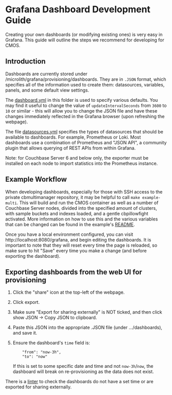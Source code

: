 # Grafana Dashboard Development Guide #

Creating your own dashboards (or modifying existing ones) is very easy in Grafana. This guide will outline the steps we recommend for developing for CMOS.

## Introduction ##

Dashboards are currently stored under /microlith/grafana/provisioning/dashboards. They are in `.JSON` format, which specifies all of the information used to create them: datasources, variables, panels, and some default view settings.

The [dashboard.yml](./provisioning/dashboards/dashboard.yml) in this folder is used to specify various defaults. You may find it useful to change the value of `updateIntervalSeconds` from `3600` to `10` or similar - this will allow you to change the JSON file and have these changes immediately reflected in the Grafana browser (upon refreshing the webpage).

The file [datasources.yml](./provisioning/datasources) specifies the types of datasources that should be available to dashboards. For example, Prometheus or Loki. Most dashboards use a combination of Prometheus and "JSON API", a community plugin that allows querying of REST APIs from within Grafana.

Note: for Couchbase Server 6 and below only, the exporter must be installed on each node to import statistics into the Prometheus instance.

## Example Workflow ##

When developing dashboards, especially for those with SSH access to the private cbmultimanager repository, it may be helpful to call `make example-multi`. This will build and run the CMOS container as well as a number of Couchbase Server nodes, divided into the specified amount of clusters, with sample buckets and indexes loaded, and a gentle cbpillowfight activated. More information on how to use this and the various variables that can be changed can be found in the example's [README](/examples/containers/multi).

Once you have a local environment configured, you can visit http://localhost:8080/grafana, and begin editing the dashboards. It is important to note that they will reset every time the page is reloaded, so make sure to hit "Save" every time you make a change (and before exporting the dashboard).

## Exporting dashboards from the web UI for provisioning ##

1. Click the "share" icon at the top-left of the webpage.
2. Click export.
3. Make sure "Export for sharing externally" is NOT ticked, and then click show JSON -> Copy JSON to clipboard.
4. Paste this JSON into the appropriate .JSON file (under .../dashboards), and save it.
5. Ensure the dashboard's `time` field is:
    ```"time": {
        "from": "now-3h",
        "to": "now"
    ```

    If this is set to some specific date and time and not `now-3h`/`now`, the dashboard will break on re-provisioning as the data does not exist. 
    
There is a [linter](/tools/dashboards-lint.sh) to check the dashboards do not have a set time or are exported for sharing externally.